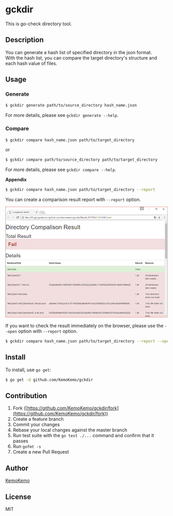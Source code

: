# gckdir

This is go-check directory tool.

## Description

You can generate a hash list of specified directory in the json format.  
With the hash list, you can compare the target directory's structure and each hash value
of files.

## Usage

### Generate

```bash
$ gckdir generate path/to/source_directory hash_name.json
```

For more details, please see `gckdir generate --help`.

### Compare

```bash
$ gckdir compare hash_name.json path/to/target_directory
```
or
```bash
$ gckdir compare path/to/source_directory path/to/target_directory
```

For more details, please see `gckdir compare --help`.

**Appendix**

```bash
$ gckdir compare hash_name.json path/to/target_directory --report
```

You can create a comparison result report with `--report` option.

![comparison_report](./images/comparison_report.png)

If you want to check the result immediately on the browser, please use the `--open` option with `--report` option.

```bash
$ gckdir compare hash_name.json path/to/target_directory --report --open
```

## Install

To install, use `go get`:

```bash
$ go get -d github.com/KemoKemo/gckdir
```

## Contribution

1. Fork ([https://github.com/KemoKemo/gckdir/fork](https://github.com/KemoKemo/gckdir/fork))
1. Create a feature branch
1. Commit your changes
1. Rebase your local changes against the master branch
1. Run test suite with the `go test ./...` command and confirm that it passes
1. Run `gofmt -s`
1. Create a new Pull Request

## Author

[KemoKemo](https://github.com/KemoKemo)

## License

MIT
